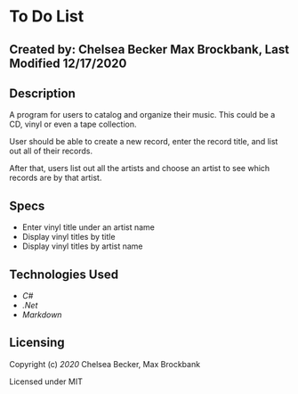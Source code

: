 # To Do List

## Created by: Chelsea Becker Max Brockbank, Last Modified 12/17/2020

## Description

A program for users to catalog and organize their music. This could be a CD, vinyl or even a tape collection.

User should be able to create a new record, enter the record title, and list out all of their records.

After that, users list out all the artists and choose an artist to see which records are by that artist.

## Specs

- Enter vinyl title under an artist name
- Display vinyl titles by title
- Display vinyl titles by artist name

## Technologies Used

- _C#_
- _.Net_
- _Markdown_

## Licensing

Copyright (c) _2020_ Chelsea Becker, Max Brockbank

Licensed under MIT 